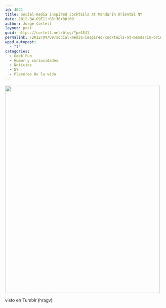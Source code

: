 ```yaml
---
id: 4041
title: Social-media inspired cocktails at Mandarin Oriental NY
date: 2012-04-09T11:00:36+00:00
author: Jorge Cortell
layout: post
guid: https://cortell.net/blog/?p=4041
permalink: /2012/04/09/social-media-inspired-cocktails-at-mandarin-oriental-ny/
wpsd_autopost:
  - "1"
categories:
  - Geek Fun
  - Humor y curiosidades
  - Noticias
  - NY
  - Placeres de la vida
---
```

<img class="aligncenter" title="seen in Tumblr (user: hragv)" src="https://27.media.tumblr.com/tumblr_m15st43Uqy1qzaor3o1_500.png" alt="" width="500" height="669" />

visto en Tumblr (hragv)